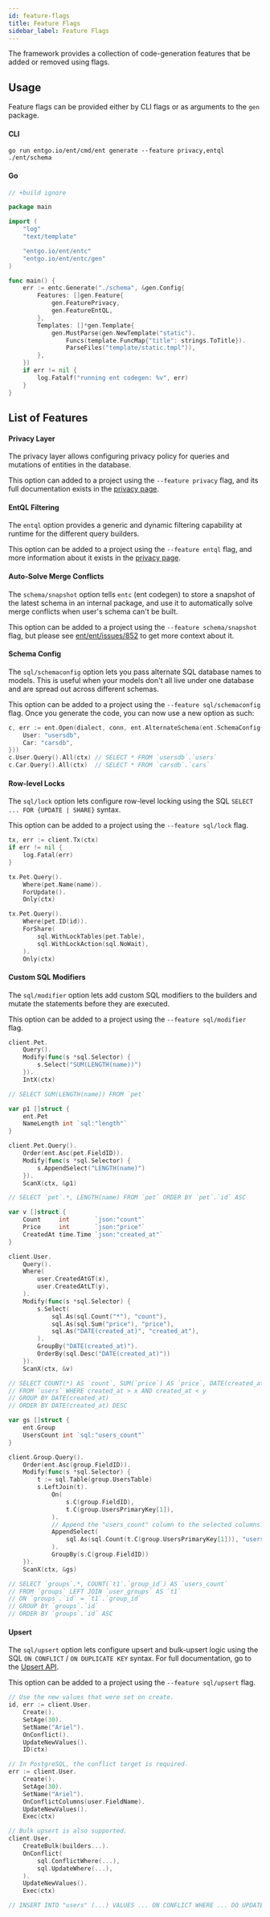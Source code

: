 ```yaml
---
id: feature-flags
title: Feature Flags
sidebar_label: Feature Flags
---
```


The framework provides a collection of code-generation features that be added or removed using flags.

## Usage

Feature flags can be provided either by CLI flags or as arguments to the `gen` package. 

#### CLI

```console
go run entgo.io/ent/cmd/ent generate --feature privacy,entql ./ent/schema
```

#### Go

```go
// +build ignore

package main

import (
	"log"
	"text/template"

	"entgo.io/ent/entc"
	"entgo.io/ent/entc/gen"
)

func main() {
	err := entc.Generate("./schema", &gen.Config{
		Features: []gen.Feature{
			gen.FeaturePrivacy,
			gen.FeatureEntQL,
		},
		Templates: []*gen.Template{
			gen.MustParse(gen.NewTemplate("static").
				Funcs(template.FuncMap{"title": strings.ToTitle}).
				ParseFiles("template/static.tmpl")),
		},
	})
	if err != nil {
		log.Fatalf("running ent codegen: %v", err)
	}
}
```

## List of Features

#### Privacy Layer

The privacy layer allows configuring privacy policy for queries and mutations of entities in the database.

This option can added to a project using the `--feature privacy` flag, and its full documentation exists
in the [privacy page](privacy.md).

#### EntQL Filtering

The `entql` option provides a generic and dynamic filtering capability at runtime for the different query builders.

This option can be added to a project using the `--feature entql` flag, and more information about it exists
in the [privacy page](privacy.md#multi-tenancy).

#### Auto-Solve Merge Conflicts

The `schema/snapshot` option tells `entc` (ent codegen) to store a snapshot of the latest schema in an internal package,
and use it to automatically solve merge conflicts when user's schema can't be built.

This option can be added to a project using the `--feature schema/snapshot` flag, but please see
[ent/ent/issues/852](https://github.com/ent/ent/issues/852) to get more context about it.

#### Schema Config

The `sql/schemaconfig` option lets you pass alternate SQL database names to models. This is useful when your models don't all live under one database and are spread out across different schemas.

This option can be added to a project using the `--feature sql/schemaconfig` flag. Once you generate the code, you can now use a new option as such: 

```go
c, err := ent.Open(dialect, conn, ent.AlternateSchema(ent.SchemaConfig{
	User: "usersdb",
	Car: "carsdb",
}))
c.User.Query().All(ctx) // SELECT * FROM `usersdb`.`users`
c.Car.Query().All(ctx) 	// SELECT * FROM `carsdb`.`cars`
```

#### Row-level Locks

The `sql/lock` option lets configure row-level locking using the SQL `SELECT ... FOR {UPDATE | SHARE}` syntax.

This option can be added to a project using the `--feature sql/lock` flag.

```go
tx, err := client.Tx(ctx)
if err != nil {
	log.Fatal(err)
}

tx.Pet.Query().
	Where(pet.Name(name)).
	ForUpdate().
	Only(ctx)

tx.Pet.Query().
	Where(pet.ID(id)).
	ForShare(
		sql.WithLockTables(pet.Table),
		sql.WithLockAction(sql.NoWait),
	).
	Only(ctx)
```

#### Custom SQL Modifiers

The `sql/modifier` option lets add custom SQL modifiers to the builders and mutate the statements before they are executed.

This option can be added to a project using the `--feature sql/modifier` flag.

```go
client.Pet.
	Query().
	Modify(func(s *sql.Selector) {
		s.Select("SUM(LENGTH(name))")
	}).
	IntX(ctx)

// SELECT SUM(LENGTH(name)) FROM `pet`

var p1 []struct {
	ent.Pet
	NameLength int `sql:"length"`
}

client.Pet.Query().
	Order(ent.Asc(pet.FieldID)).
	Modify(func(s *sql.Selector) {
		s.AppendSelect("LENGTH(name)")
	}).
	ScanX(ctx, &p1)

// SELECT `pet`.*, LENGTH(name) FROM `pet` ORDER BY `pet`.`id` ASC

var v []struct {
	Count     int       `json:"count"`
	Price     int       `json:"price"`
	CreatedAt time.Time `json:"created_at"`
}

client.User.
	Query().
	Where(
        user.CreatedAtGT(x),
        user.CreatedAtLT(y),
	).
	Modify(func(s *sql.Selector) {
		s.Select(
			sql.As(sql.Count("*"), "count"),
			sql.As(sql.Sum("price"), "price"),
			sql.As("DATE(created_at)", "created_at"),
		).
		GroupBy("DATE(created_at)").
		OrderBy(sql.Desc("DATE(created_at)"))
	}).
	ScanX(ctx, &v)

// SELECT COUNT(*) AS `count`, SUM(`price`) AS `price`, DATE(created_at) AS `created_at`
// FROM `users` WHERE created_at > x AND created_at < y
// GROUP BY DATE(created_at)
// ORDER BY DATE(created_at) DESC

var gs []struct {
	ent.Group
	UsersCount int `sql:"users_count"`
}

client.Group.Query().
	Order(ent.Asc(group.FieldID)).
	Modify(func(s *sql.Selector) {
		t := sql.Table(group.UsersTable)
		s.LeftJoin(t).
			On(
				s.C(group.FieldID),
				t.C(group.UsersPrimaryKey[1]),
			).
			// Append the "users_count" column to the selected columns.
			AppendSelect(
				sql.As(sql.Count(t.C(group.UsersPrimaryKey[1])), "users_count"),
			).
			GroupBy(s.C(group.FieldID))
	}).
	ScanX(ctx, &gs)

// SELECT `groups`.*, COUNT(`t1`.`group_id`) AS `users_count`
// FROM `groups` LEFT JOIN `user_groups` AS `t1`
// ON `groups`.`id` = `t1`.`group_id`
// GROUP BY `groups`.`id`
// ORDER BY `groups`.`id` ASC
```

#### Upsert

The `sql/upsert` option lets configure upsert and bulk-upsert logic using the SQL `ON CONFLICT` / `ON DUPLICATE KEY`
syntax. For full documentation, go to the [Upsert API](crud.md#upsert-one).

This option can be added to a project using the `--feature sql/upsert` flag.

```go
// Use the new values that were set on create.
id, err := client.User.
	Create().
	SetAge(30).
	SetName("Ariel").
	OnConflict().
	UpdateNewValues().
	ID(ctx)

// In PostgreSQL, the conflict target is required.
err := client.User.
	Create().
	SetAge(30).
	SetName("Ariel").
	OnConflictColumns(user.FieldName).
	UpdateNewValues().
	Exec(ctx)

// Bulk upsert is also supported.
client.User.
	CreateBulk(builders...).
	OnConflict(
		sql.ConflictWhere(...),
		sql.UpdateWhere(...),
	).
	UpdateNewValues().
	Exec(ctx)

// INSERT INTO "users" (...) VALUES ... ON CONFLICT WHERE ... DO UPDATE SET ... WHERE ...
```
